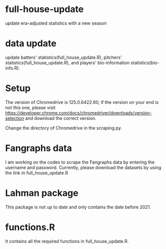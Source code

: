 # full-house-update
update era-adjusted statistics with a new season

# data update
update batters' statistics(full_house_update.R), pitchers' statistics(full_house_update.R), and players' bio-information statistics(bio-info.R). 

# Setup
The version of Chromedrive is 125.0.6422.60, if the version on your end is not this one, please visit https://developer.chrome.com/docs/chromedriver/downloads/version-selection and download the correct version. 

Change the directory of Chromedrive in the scraping.py. 

# Fangraphs data
I am working on the codes to scrape the Fangraphs data by entering the username and password. 
Currently, please download the datasets by using the link in full_house_update.R

# Lahman package
This package is not up to date and only contains the date before 2021. 

# functions.R
It contains all the required functions in full_house_update.R. 
